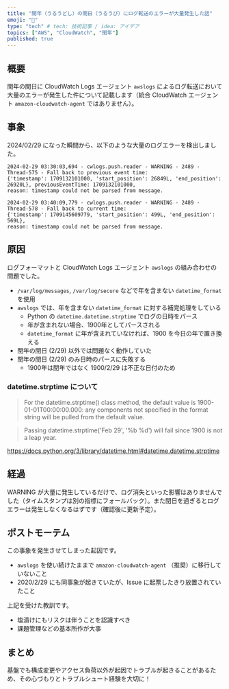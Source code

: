 ```yaml
---
title: "閏年（うるうどし）の閏日（うるうび）にログ転送のエラーが大量発生した話"
emoji: "📅"
type: "tech" # tech: 技術記事 / idea: アイデア
topics: ["AWS", "CloudWatch", "閏年"]
published: true
---
```


## 概要

閏年の閏日に CloudWatch Logs エージェント `awslogs` によるログ転送において大量のエラーが発生した件について記載します（統合 CloudWatch エージェント `amazon-cloudwatch-agent` ではありません）。

## 事象

2024/02/29 になった瞬間から、以下のような大量のログエラーを検出しました。

```text
2024-02-29 03:30:03,694 - cwlogs.push.reader - WARNING - 2489 - Thread-575 - Fall back to previous event time:
{'timestamp': 1709132101000, 'start_position': 26849L, 'end_position': 26920L}, previousEventTime: 1709132101000,
reason: timestamp could not be parsed from message.
```

```text
2024-02-29 03:40:09,779 - cwlogs.push.reader - WARNING - 2489 - Thread-578 - Fall back to current time:
{'timestamp': 1709145609779, 'start_position': 499L, 'end_position': 569L},
reason: timestamp could not be parsed from message.
```

## 原因

ログフォーマットと CloudWatch Logs エージェント `awslogs` の組み合わせの問題でした。

- `/var/log/messages`, `/var/log/secure` などで年を含まない `datetime_format` を使用
- `awslogs` では、年を含まない `datetime_format` に対する補完処理をしている
  - Python の `datetime.datetime.strptime` でログの日時をパース
  - 年が含まれない場合、1900年としてパースされる
  - `datetime_format` に年が含まれていなければ、1900 を今日の年で置き換える
- 閏年の閏日 (2/29) 以外では問題なく動作していた
- 閏年の閏日 (2/29) のみ日時のパースに失敗する
  - 1900年は閏年ではなく 1900/2/29 は不正な日付のため

### datetime.strptime について

> For the datetime.strptime() class method, the default value is 1900-01-01T00:00:00.000: any components not specified in the format string will be pulled from the default value.

> Passing datetime.strptime('Feb 29', '%b %d') will fail since 1900 is not a leap year.

https://docs.python.org/3/library/datetime.html#datetime.datetime.strptime

## 経過

WARNING が大量に発生しているだけで、ログ消失といった影響はありませんでした（タイムスタンプは別の指標にフォールバック）。また閏日を過ぎるとログエラーは発生しなくなるはずです（確認後に更新予定）。

## ポストモーテム

この事象を発生させてしまった起因です。

- `awslogs` を使い続けたままで `amazon-cloudwatch-agent` （推奨）に移行していないこと
- 2020/2/29 にも同事象が起きていたが、Issue に起票したきり放置されていたこと

上記を受けた教訓です。

- 塩漬けにもリスクは伴うことを認識すべき
- 課題管理などの基本所作が大事

## まとめ

基盤でも構成変更やアクセス負荷以外が起因でトラブルが起きることがあるため、その心づもりとトラブルシュート経験を大切に！
